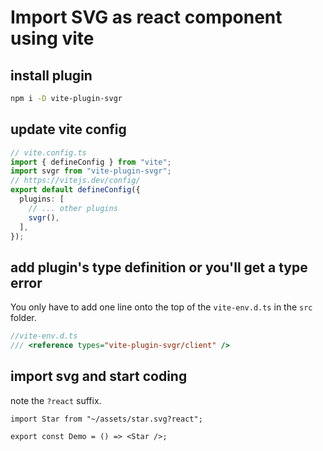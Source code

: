 # Import SVG as react component using vite

## install plugin

```sh
npm i -D vite-plugin-svgr
```

## update vite config

```ts
// vite.config.ts
import { defineConfig } from "vite";
import svgr from "vite-plugin-svgr";
// https://vitejs.dev/config/
export default defineConfig({
  plugins: [
    // ... other plugins
    svgr(),
  ],
});
```

## add plugin's type definition or you'll get a type error

You only have to add one line onto the top of the `vite-env.d.ts` in the `src` folder.

```ts
//vite-env.d.ts
/// <reference types="vite-plugin-svgr/client" />
```

## import svg and start coding

note the `?react` suffix.

```tsx
import Star from "~/assets/star.svg?react";

export const Demo = () => <Star />;
```
